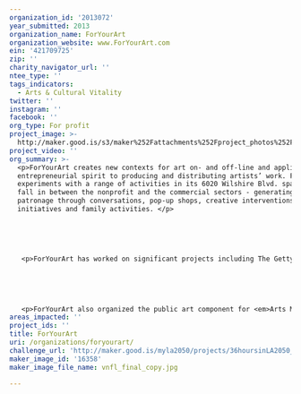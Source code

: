```yaml
---
organization_id: '2013072'
year_submitted: 2013
organization_name: ForYourArt
organization_website: www.ForYourArt.com
ein: '421709725'
zip: ''
charity_navigator_url: ''
ntee_type: ''
tags_indicators:
  - Arts & Cultural Vitality
twitter: ''
instagram: ''
facebook: ''
org_type: For profit
project_image: >-
  http://maker.good.is/s3/maker%252Fattachments%252Fproject_photos%252Fimages%252F16358%252Fdisplay%252Fvnfl_final_copy.jpg=c570x385
project_video: ''
org_summary: >-
  <p>ForYourArt creates new contexts for art on- and off-line and applies an
  entrepreneurial spirit to producing and distributing artists’ work. ForYourArt
  experiments with a range of activities in its 6020 Wilshire Blvd. space that
  fall in between the nonprofit and the commercial sectors - generating
  patronage through conversations, pop-up shops, creative interventions, artist
  initiatives and family activities. </p>
   
   
   
   
   
   <p>ForYourArt has worked on significant projects including The Getty’s <em>Pacific Standard Time</em>, and the Hans Ulrich Obrist’s <em>The NOW Interviews</em> at the Venice Architecture Biennale, featuring interviews with leading artists, architects and urban planners by the celebrated curator. ForYourArt has published art maps for Los Angeles, New York, Miami and Chicago and developed an iPad app with artist John Baldessari. </p>
   
   
   
   
   
   <p>ForYourArt also organized the public art component for <em>Arts Matter</em>, a first of its kind, citywide public art exhibition and fundraising campaign to support arts education in the nation’s second largest public school system. Presented by the Los Angeles Fund for Public Education (LA Fund) and the Los Angeles Unified School District (LAUSD), <em>Arts Matter</em> addresses the importance of arts education in Los Angeles public schools, the “creative capital of the world.” Artists Barbara Kruger and John Baldessari created public art works that were presented on city buses and other outdoor media all across the greater metro area.</p>
areas_impacted: ''
project_ids: ''
title: ForYourArt
uri: /organizations/foryourart/
challenge_url: 'http://maker.good.is/myla2050/projects/36hoursinLA2050_FYA.html'
maker_image_id: '16358'
maker_image_file_name: vnfl_final_copy.jpg

---
```

